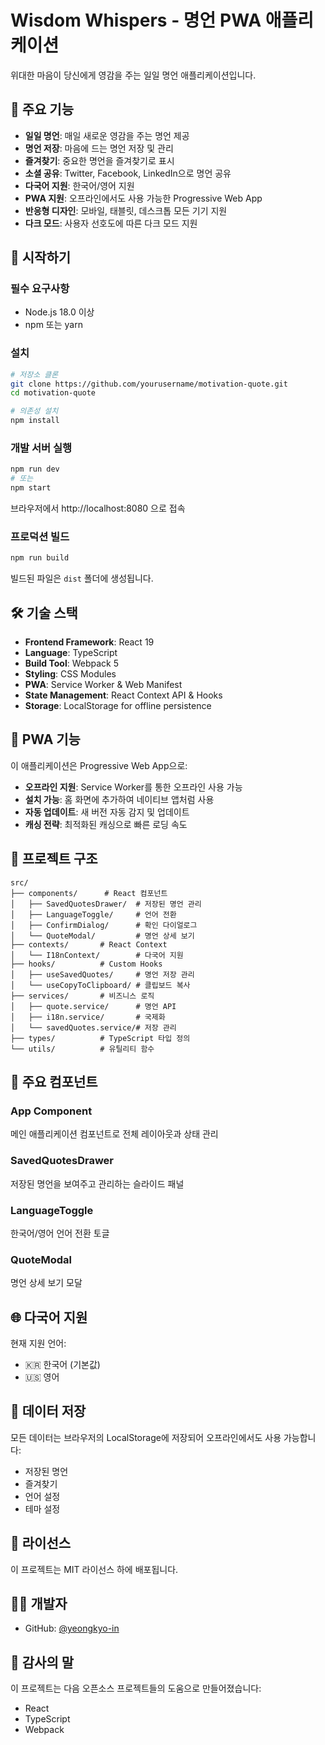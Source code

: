 # Wisdom Whispers - 명언 PWA 애플리케이션

위대한 마음이 당신에게 영감을 주는 일일 명언 애플리케이션입니다.

## 🌟 주요 기능

- **일일 명언**: 매일 새로운 영감을 주는 명언 제공
- **명언 저장**: 마음에 드는 명언 저장 및 관리
- **즐겨찾기**: 중요한 명언을 즐겨찾기로 표시
- **소셜 공유**: Twitter, Facebook, LinkedIn으로 명언 공유
- **다국어 지원**: 한국어/영어 지원
- **PWA 지원**: 오프라인에서도 사용 가능한 Progressive Web App
- **반응형 디자인**: 모바일, 태블릿, 데스크톱 모든 기기 지원
- **다크 모드**: 사용자 선호도에 따른 다크 모드 지원

## 🚀 시작하기

### 필수 요구사항

- Node.js 18.0 이상
- npm 또는 yarn

### 설치

```bash
# 저장소 클론
git clone https://github.com/yourusername/motivation-quote.git
cd motivation-quote

# 의존성 설치
npm install
```

### 개발 서버 실행

```bash
npm run dev
# 또는
npm start
```

브라우저에서 http://localhost:8080 으로 접속

### 프로덕션 빌드

```bash
npm run build
```

빌드된 파일은 `dist` 폴더에 생성됩니다.

## 🛠 기술 스택

- **Frontend Framework**: React 19
- **Language**: TypeScript
- **Build Tool**: Webpack 5
- **Styling**: CSS Modules
- **PWA**: Service Worker & Web Manifest
- **State Management**: React Context API & Hooks
- **Storage**: LocalStorage for offline persistence

## 📱 PWA 기능

이 애플리케이션은 Progressive Web App으로:

- **오프라인 지원**: Service Worker를 통한 오프라인 사용 가능
- **설치 가능**: 홈 화면에 추가하여 네이티브 앱처럼 사용
- **자동 업데이트**: 새 버전 자동 감지 및 업데이트
- **캐싱 전략**: 최적화된 캐싱으로 빠른 로딩 속도

## 📂 프로젝트 구조

```
src/
├── components/      # React 컴포넌트
│   ├── SavedQuotesDrawer/  # 저장된 명언 관리
│   ├── LanguageToggle/     # 언어 전환
│   ├── ConfirmDialog/      # 확인 다이얼로그
│   └── QuoteModal/         # 명언 상세 보기
├── contexts/       # React Context
│   └── I18nContext/        # 다국어 지원
├── hooks/          # Custom Hooks
│   ├── useSavedQuotes/     # 명언 저장 관리
│   └── useCopyToClipboard/ # 클립보드 복사
├── services/       # 비즈니스 로직
│   ├── quote.service/      # 명언 API
│   ├── i18n.service/       # 국제화
│   └── savedQuotes.service/# 저장 관리
├── types/          # TypeScript 타입 정의
└── utils/          # 유틸리티 함수
```

## 🎨 주요 컴포넌트

### App Component
메인 애플리케이션 컴포넌트로 전체 레이아웃과 상태 관리

### SavedQuotesDrawer
저장된 명언을 보여주고 관리하는 슬라이드 패널

### LanguageToggle
한국어/영어 언어 전환 토글

### QuoteModal
명언 상세 보기 모달

## 🌐 다국어 지원

현재 지원 언어:
- 🇰🇷 한국어 (기본값)
- 🇺🇸 영어

## 💾 데이터 저장

모든 데이터는 브라우저의 LocalStorage에 저장되어 오프라인에서도 사용 가능합니다:
- 저장된 명언
- 즐겨찾기
- 언어 설정
- 테마 설정

## 📝 라이선스

이 프로젝트는 MIT 라이선스 하에 배포됩니다.

## 👨‍💻 개발자

- GitHub: [@yeongkyo-in](https://github.com/yeongkyo-in)

## 🙏 감사의 말

이 프로젝트는 다음 오픈소스 프로젝트들의 도움으로 만들어졌습니다:
- React
- TypeScript
- Webpack